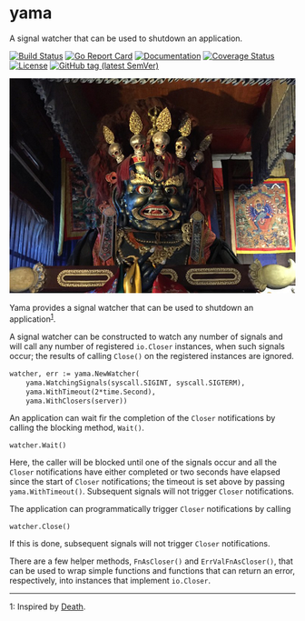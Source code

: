 # yama
A signal watcher that can be used to shutdown an application.

[![Build Status](https://github.com/livetribe/yama/actions/workflows/ci.yml/badge.svg)](https://github.com/livetribe/yama/actions/workflows/ci.yml)
[![Go Report Card](https://goreportcard.com/badge/github.com/livetribe/yama)](https://goreportcard.com/report/github.com/livetribe/yama) 
[![Documentation](https://godoc.org/github.com/livetribe/yama?status.svg)](http://godoc.org/github.com/livetribe/yama) 
[![Coverage Status](https://coveralls.io/repos/github/livetribe/yama/badge.svg)](https://coveralls.io/github/livetribe/yama)
[![License](https://img.shields.io/badge/License-Apache%202.0-blue.svg)](https://opensource.org/licenses/Apache-2.0)
[![GitHub tag (latest SemVer)](https://img.shields.io/github/tag/livetribe/yama.svg?style=social)](https://github.com/livetribe/yama/tags)

![Image of Yama](https://github.com/livetribe/yama/raw/master/img/yama.jpg)

Yama provides a signal watcher that can be used to shutdown an application<sup>[1](#inspiration)</sup>.

A signal watcher can be constructed to watch any number of signals and will
call any number of registered `io.Closer` instances, when such signals occur; the
results of calling `Close()` on the registered instances are ignored.

	watcher, err := yama.NewWatcher(
		yama.WatchingSignals(syscall.SIGINT, syscall.SIGTERM),
		yama.WithTimeout(2*time.Second),
		yama.WithClosers(server))

An application can wait fir the completion of the `Closer` notifications by
calling the blocking method, `Wait()`.

    watcher.Wait()

Here, the caller will be blocked until one of the signals occur and all the
`Closer` notifications have either completed or two seconds have elapsed since
the start of `Closer` notifications; the timeout is set above by passing
`yama.WithTimeout()`.  Subsequent signals will not trigger `Closer` notifications.

The application can programmatically trigger `Closer` notifications by calling

    watcher.Close()

If this is done, subsequent signals will not trigger `Closer` notifications.

There are a few helper methods, `FnAsCloser()` and `ErrValFnAsCloser()`, that can
be used to wrap simple functions and functions that can return an error,
respectively, into instances that implement `io.Closer`.
___
<a name="inspiration">1</a>: Inspired by [Death](https://github.com/vrecan/death).
